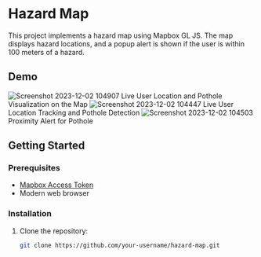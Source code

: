 
# Hazard Map

This project implements a hazard map using Mapbox GL JS. The map displays hazard locations, and a popup alert is shown if the user is within 100 meters of a hazard.

## Demo
![Screenshot 2023-12-02 104907](https://github.com/saitej13sai/sai-map/assets/116536627/42b8a59c-9da4-4ccb-b2ef-046e850cf4d4)
Live User Location and Pothole Visualization on the Map
![Screenshot 2023-12-02 104447](https://github.com/saitej13sai/sai-map/assets/116536627/91f1f693-e697-4114-a1a2-c5f7dddd59b8)
Live User Location Tracking and Pothole Detection
 ![Screenshot 2023-12-02 104503](https://github.com/saitej13sai/sai-map/assets/116536627/0b5b5515-4358-4131-aff0-7a005d60719a)
Proximity Alert for Pothole
## Getting Started

### Prerequisites

- [Mapbox Access Token](https://www.mapbox.com/)
- Modern web browser

### Installation

1. Clone the repository:

   ```bash
   git clone https://github.com/your-username/hazard-map.git
